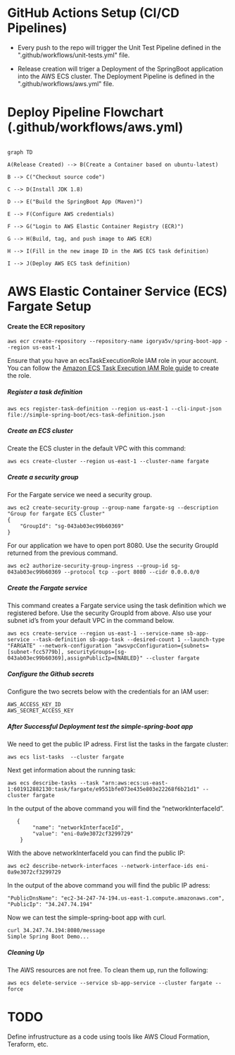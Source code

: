 # GitHub Actions Setup (CI/CD Pipelines)

- Every push to the repo will trigger the Unit Test Pipeline defined in the ".github/workflows/unit-tests.yml" file.

- Release creation will triger a Deployment of the SpringBoot application into the AWS ECS cluster.
The Deployment Pipeline is defined in the ".github/workflows/aws.yml" file.

  

# Deploy Pipeline Flowchart (.github/workflows/aws.yml)

  

```mermaid

graph TD

A(Release Created) --> B(Create a Container based on ubuntu-latest)

B --> C("Checkout source code")

C --> D(Install JDK 1.8)

D --> E("Build the SpringBoot App (Maven)")

E --> F(Configure AWS credentials)

F --> G("Login to AWS Elastic Container Registry (ECR)")

G --> H(Build, tag, and push image to AWS ECR)

H --> I(Fill in the new image ID in the AWS ECS task definition)

I --> J(Deploy AWS ECS task definition)

```

  
  

# AWS Elastic Container Service (ECS) Fargate Setup

#### Create the ECR repository
```
aws ecr create-repository --repository-name igorya5v/spring-boot-app --region us-east-1
```
Ensure that you have an ecsTaskExecutionRole IAM role in your account. You can follow the [Amazon ECS Task Execution IAM Role guide](https://docs.aws.amazon.com/AmazonECS/latest/developerguide/task_execution_IAM_role.html) to create the role.

##### Register a task definition

```
aws ecs register-task-definition --region us-east-1 --cli-input-json file://simple-spring-boot/ecs-task-definition.json
```

##### Create an ECS cluster

Create the ECS cluster in the default VPC with this command:

```
aws ecs create-cluster --region us-east-1 --cluster-name fargate
```

##### Create a security group

For the Fargate service we need a security group.

```
aws ec2 create-security-group --group-name fargate-sg --description "Group for fargate ECS Cluster"
{
    "GroupId": "sg-043ab03ec99b60369"
}
```

For our application we have to open port 8080. Use the security GroupId returned from the previous command.

```
aws ec2 authorize-security-group-ingress --group-id sg-043ab03ec99b60369 --protocol tcp --port 8080 --cidr 0.0.0.0/0
```

##### Create the Fargate service

This command creates a Fargate service using the task definition which we registered before. Use the security GroupId from above. Also use your subnet id’s from your default VPC in the command below.

```
aws ecs create-service --region us-east-1 --service-name sb-app-service --task-definition sb-app-task --desired-count 1 --launch-type "FARGATE" --network-configuration "awsvpcConfiguration={subnets=[subnet-fcc5779b], securityGroups=[sg-043ab03ec99b60369],assignPublicIp=ENABLED}" --cluster fargate
```

##### Configure the Github secrets

Configure the two secrets below with the credentials for an IAM user:

```
AWS_ACCESS_KEY_ID
AWS_SECRET_ACCESS_KEY
```

#####  After Successful Deployment test the simple-spring-boot app

We need to get the public IP adress. First list the tasks in the fargate cluster:

```
aws ecs list-tasks  --cluster fargate
```

Next get information about the running task:

```
aws ecs describe-tasks --task "arn:aws:ecs:us-east-1:601912882130:task/fargate/e9551bfe073e435e803e22268f6b21d1" --cluster fargate
```

In the output of the above command you will find the “networkInterfaceId”.

```
   {
        "name": "networkInterfaceId",
        "value": "eni-0a9e3072cf3299729"
    }
```

With the above networkInterfaceId you can find the public IP:

```
aws ec2 describe-network-interfaces --network-interface-ids eni-0a9e3072cf3299729
```

In the output of the above command you will find the public IP adress:

```
"PublicDnsName": "ec2-34-247-74-194.us-east-1.compute.amazonaws.com",
"PublicIp": "34.247.74.194"
```

Now we can test the simple-spring-boot app with curl.

```
curl 34.247.74.194:8080/message
Simple Spring Boot Demo...
```

##### Cleaning Up

The AWS resources are not free. To clean them up, run the following:

```
aws ecs delete-service --service sb-app-service --cluster fargate --force
```

# TODO
Define infrustructure as a code using tools like AWS Cloud Formation, Teraform, etc.
